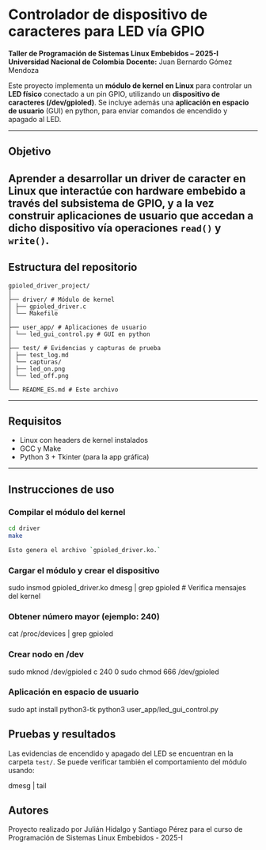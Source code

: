# Controlador de dispositivo de caracteres para LED vía GPIO

**Taller de Programación de Sistemas Linux Embebidos – 2025-I**  
**Universidad Nacional de Colombia**
**Docente:** Juan Bernardo Gómez Mendoza 

Este proyecto implementa un **módulo de kernel en Linux** para controlar un **LED físico** conectado a un pin GPIO, utilizando un **dispositivo de caracteres (/dev/gpioled)**. Se incluye además una **aplicación en espacio de usuario** (GUI) en python, para enviar comandos de encendido y apagado al LED.

---
## Objetivo
Aprender a desarrollar un **driver de caracter en Linux** que interactúe con hardware embebido a través del subsistema de GPIO, y a la vez construir aplicaciones de usuario que accedan a dicho dispositivo vía operaciones `read()` y `write()`.
---

## Estructura del repositorio

```plaintext
gpioled_driver_project/
│
├── driver/ # Módulo de kernel
│ ├── gpioled_driver.c
│ └── Makefile
│
├── user_app/ # Aplicaciones de usuario
│ └── led_gui_control.py # GUI en python
│
├── test/ # Evidencias y capturas de prueba
│ ├── test_log.md
│ └── capturas/
│ ├── led_on.png
│ └── led_off.png
│
└── README_ES.md # Este archivo
```

---
## Requisitos

- Linux con headers de kernel instalados
- GCC y Make
- Python 3 + Tkinter (para la app gráfica)
---

## Instrucciones de uso

### Compilar el módulo del kernel
```bash
cd driver
make

Esto genera el archivo `gpioled_driver.ko.`
```

### Cargar el módulo y crear el dispositivo
sudo insmod gpioled_driver.ko
dmesg | grep gpioled              # Verifica mensajes del kernel

### Obtener número mayor (ejemplo: 240)
cat /proc/devices | grep gpioled

### Crear nodo en /dev
sudo mknod /dev/gpioled c 240 0
sudo chmod 666 /dev/gpioled

### Aplicación en espacio de usuario
sudo apt install python3-tk
python3 user_app/led_gui_control.py

## Pruebas y resultados
Las evidencias de encendido y apagado del LED se encuentran en la carpeta `test/`. Se puede verificar también el comportamiento del módulo usando:

dmesg | tail

## Autores
Proyecto realizado por Julián Hidalgo y Santiago Pérez para el curso de Programación de Sistemas Linux Embebidos - 2025-I